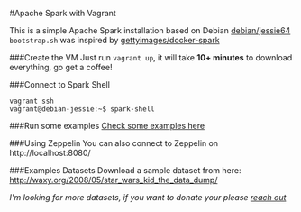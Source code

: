 #Apache Spark with Vagrant

This is a simple Apache Spark installation based on Debian [debian/jessie64](https://atlas.hashicorp.com/debian/boxes/jessie64)
`bootstrap.sh` was inspired by [gettyimages/docker-spark](https://github.com/gettyimages/docker-spark)

###Create the VM
Just run `vagrant up`, it will take **10+ minutes** to download everything, go get a coffee!

###Connect to Spark Shell
```
vagrant ssh
vagrant@debian-jessie:~$ spark-shell
```

###Run some examples
[Check some examples here](code/)

###Using Zeppelin
You can also connect to Zeppelin on http://localhost:8080/

###Examples Datasets
Download a sample dataset from here: http://waxy.org/2008/05/star_wars_kid_the_data_dump/

*I'm looking for more datasets, if you want to donate your please [reach out](https://twitter.com/arjones)*

